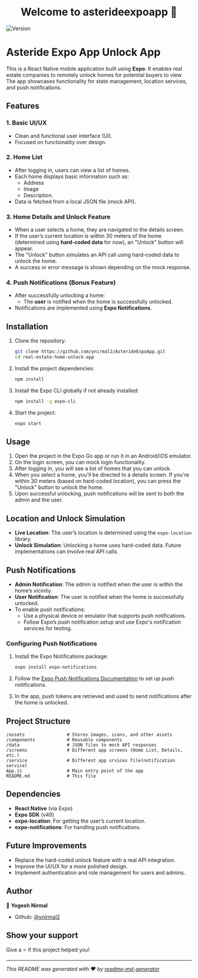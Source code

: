 <h1 align="center">Welcome to asterideexpoapp 👋</h1>
<p>
  <img alt="Version" src="https://img.shields.io/badge/version-1.0.0-blue.svg?cacheSeconds=2592000" />
</p>



# Asteride Expo App Unlock App

This is a React Native mobile application built using **Expo**. It enables real estate companies to remotely unlock homes for potential buyers to view. The app showcases functionality for state management, location services, and push notifications.

## Features

### 1. Basic UI/UX
- Clean and functional user interface (UI).
- Focused on functionality over design.

### 2. Home List
- After logging in, users can view a list of homes.
- Each home displays basic information such as:
  - Address
  - Image
  - Description.
- Data is fetched from a local JSON file (mock API).

### 3. Home Details and Unlock Feature
- When a user selects a home, they are navigated to the details screen.
- If the user’s current location is within 30 meters of the home (determined using **hard-coded data** for now), an "Unlock" button will appear.
- The "Unlock" button simulates an API call using hard-coded data to unlock the home.
- A success or error message is shown depending on the mock response.

### 4. Push Notifications (Bonus Feature)
- After successfully unlocking a home:
  - The **user** is notified when the home is successfully unlocked.
- Notifications are implemented using **Expo Notifications**.

## Installation

1. Clone the repository:
   ```bash
   git clone https://github.com/ynirmal2/AsterideExpoApp.git
   cd real-estate-home-unlock-app
   ```

2. Install the project dependencies:
   ```bash
   npm install
   ```

3. Install the Expo CLI globally if not already installed:
   ```bash
   npm install -g expo-cli
   ```

4. Start the project:
   ```bash
   expo start
   ```

## Usage

1. Open the project in the Expo Go app or run it in an Android/iOS emulator.
2. On the login screen, you can mock login functionality.
3. After logging in, you will see a list of homes that you can unlock.
4. When you select a home, you'll be directed to a details screen. If you're within 30 meters (based on hard-coded location), you can press the "Unlock" button to unlock the home.
5. Upon successful unlocking, push notifications will be sent to both the admin and the user.

## Location and Unlock Simulation

- **Live Location**: The user’s location is determined using the `expo-location` library.
- **Unlock Simulation**: Unlocking a home uses hard-coded data. Future implementations can involve real API calls.

## Push Notifications

- **Admin Notification**: The admin is notified when the user is within the home’s vicinity.
- **User Notification**: The user is notified when the home is successfully unlocked.
- To enable push notifications:
  - Use a physical device or emulator that supports push notifications.
  - Follow Expo’s push notification setup and use Expo's notification services for testing.

### Configuring Push Notifications

1. Install the Expo Notifications package:
   ```bash
   expo install expo-notifications
   ```

2. Follow the [Expo Push Notifications Documentation](https://docs.expo.dev/push-notifications/overview/) to set up push notifications.

3. In the app, push tokens are retrieved and used to send notifications after the home is unlocked.

## Project Structure

```
/assets                # Stores images, icons, and other assets
/components            # Reusable components
/data                  # JSON files to mock API responses
/screens               # Different app screens (Home List, Details, etc.)
/service               # Different app srvices file(notification service)
App.js                 # Main entry point of the app
README.md              # This file
```

## Dependencies

- **React Native** (via Expo)
- **Expo SDK** (v49)
- **expo-location**: For getting the user’s current location.
- **expo-notifications**: For handling push notifications.

## Future Improvements

- Replace the hard-coded unlock feature with a real API integration.
- Improve the UI/UX for a more polished design.
- Implement authentication and role management for users and admins.


## Author

👤 **Yogesh Nirmal**

* Github: [@ynirmal2](https://github.com/ynirmal2)

## Show your support

Give a ⭐️ if this project helped you!

***
_This README was generated with ❤️ by [readme-md-generator](https://github.com/kefranabg/readme-md-generator)_
